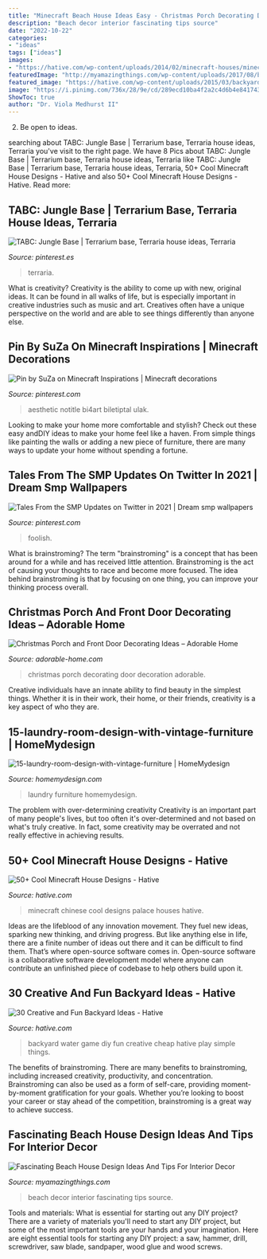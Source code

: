 ```yaml
---
title: "Minecraft Beach House Ideas Easy - Christmas Porch Decorating Door Decoration Adorable"
description: "Beach decor interior fascinating tips source"
date: "2022-10-22"
categories:
- "ideas"
tags: ["ideas"]
images:
- "https://hative.com/wp-content/uploads/2014/02/minecraft-houses/minecraft-chinese-palace-40.jpg"
featuredImage: "http://myamazingthings.com/wp-content/uploads/2017/08/beach-style-design-4.jpg"
featured_image: "https://hative.com/wp-content/uploads/2015/03/backyard-ideas/26-diy-backyard-water-wall-game-for-kids.jpg"
image: "https://i.pinimg.com/736x/28/9e/cd/289ecd10ba4f2a2c4d6b4e841743f06c.jpg"
ShowToc: true
author: "Dr. Viola Medhurst II"
---
```



2. Be open to ideas.

	

		
searching about TABC: Jungle Base | Terrarium base, Terraria house ideas, Terraria you've visit to the right page. We have 8 Pics about TABC: Jungle Base | Terrarium base, Terraria house ideas, Terraria like TABC: Jungle Base | Terrarium base, Terraria house ideas, Terraria, 50+ Cool Minecraft House Designs - Hative and also 50+ Cool Minecraft House Designs - Hative. Read more:
		
    
## TABC: Jungle Base | Terrarium Base, Terraria House Ideas, Terraria

<img loading=lazy src="https://i.pinimg.com/736x/b4/3f/be/b43fbeb89e0acb7cbe1c9a0b70c3e7df.jpg" onerror="this.onerror=null;this.src='https://tse4.mm.bing.net/th?id=OIP.Ri3Vo9V2_xARqIym8rfoPgHaFT&amp;pid=15.1';" alt="TABC: Jungle Base | Terrarium base, Terraria house ideas, Terraria">

_Source: pinterest.es_

>terraria. 

	

What is creativity?
Creativity is the ability to come up with new, original ideas. It can be found in all walks of life, but is especially important in creative industries such as music and art. Creatives often have a unique perspective on the world and are able to see things differently than anyone else.

    
## Pin By SuZa On Minecraft Inspirations | Minecraft Decorations

<img loading=lazy src="https://i.pinimg.com/736x/28/9e/cd/289ecd10ba4f2a2c4d6b4e841743f06c.jpg" onerror="this.onerror=null;this.src='https://tse3.mm.bing.net/th?id=OIP.eDSrK8twfiyic2fReeWCUwHaEK&amp;pid=15.1';" alt="Pin by SuZa on Minecraft Inspirations | Minecraft decorations">

_Source: pinterest.com_

>aesthetic notitle bi4art biletiptal ulak. 

	

Looking to make your home more comfortable and stylish? Check out these easy andDIY ideas to make your home feel like a haven. From simple things like painting the walls or adding a new piece of furniture, there are many ways to update your home without spending a fortune.

    
## Tales From The SMP Updates On Twitter In 2021 | Dream Smp Wallpapers

<img loading=lazy src="https://i.pinimg.com/736x/78/d0/d4/78d0d4ab9782d61d68010c6e803095cb.jpg" onerror="this.onerror=null;this.src='https://tse3.mm.bing.net/th?id=OIP.sfeOYk8WjfjL-n26I3yCVgHaEJ&amp;pid=15.1';" alt="Tales From the SMP Updates on Twitter in 2021 | Dream smp wallpapers">

_Source: pinterest.com_

>foolish. 

	

What is brainstroming?
The term "brainstroming" is a concept that has been around for a while and has received little attention. Brainstroming is the act of causing your thoughts to race and become more focused. The idea behind brainstroming is that by focusing on one thing, you can improve your thinking process overall.

    
## Christmas Porch And Front Door Decorating Ideas – Adorable Home

<img loading=lazy src="https://adorable-home.com/wp-content/gallery/christmas-porch-and-front-door-decorating-ideas/christmas-porch-and-front-door-decorating-ideas-8.jpg" onerror="this.onerror=null;this.src='https://tse3.mm.bing.net/th?id=OIP.SSTgFH-ZopjBo6YuLpa80gHaLL&amp;pid=15.1';" alt="Christmas Porch and Front Door Decorating Ideas – Adorable Home">

_Source: adorable-home.com_

>christmas porch decorating door decoration adorable. 

	

Creative individuals have an innate ability to find beauty in the simplest things. Whether it is in their work, their home, or their friends, creativity is a key aspect of who they are.

    
## 15-laundry-room-design-with-vintage-furniture | HomeMydesign

<img loading=lazy src="https://homemydesign.com/wp-content/uploads/2013/02/15-laundry-room-design-with-vintage-furniture.jpg" onerror="this.onerror=null;this.src='https://tse2.mm.bing.net/th?id=OIP.2GiR4-DKOs-y2HNhh3JhigHaK7&amp;pid=15.1';" alt="15-laundry-room-design-with-vintage-furniture | HomeMydesign">

_Source: homemydesign.com_

>laundry furniture homemydesign. 

	

The problem with over-determining creativity
Creativity is an important part of many people's lives, but too often it's over-determined and not based on what's truly creative. In fact, some creativity may be overrated and not really effective in achieving results.

    
## 50+ Cool Minecraft House Designs - Hative

<img loading=lazy src="https://hative.com/wp-content/uploads/2014/02/minecraft-houses/minecraft-chinese-palace-40.jpg" onerror="this.onerror=null;this.src='https://tse2.mm.bing.net/th?id=OIP.00lEBsci8Xn1eym7AMVBXwHaFH&amp;pid=15.1';" alt="50+ Cool Minecraft House Designs - Hative">

_Source: hative.com_

>minecraft chinese cool designs palace houses hative. 

	

Ideas are the lifeblood of any innovation movement. They fuel new ideas, sparking new thinking, and driving progress. But like anything else in life, there are a finite number of ideas out there and it can be difficult to find them. That’s where open-source software comes in. Open-source software is a collaborative software development model where anyone can contribute an unfinished piece of codebase to help others build upon it.

    
## 30 Creative And Fun Backyard Ideas - Hative

<img loading=lazy src="https://hative.com/wp-content/uploads/2015/03/backyard-ideas/26-diy-backyard-water-wall-game-for-kids.jpg" onerror="this.onerror=null;this.src='https://tse3.mm.bing.net/th?id=OIP.O-HSHItQ-fR0UsavSs96NAHaKh&amp;pid=15.1';" alt="30 Creative and Fun Backyard Ideas - Hative">

_Source: hative.com_

>backyard water game diy fun creative cheap hative play simple things. 

	

The benefits of brainstroming.
There are many benefits to brainstroming, including increased creativity, productivity, and concentration. Brainstroming can also be used as a form of self-care, providing moment-by-moment gratification for your goals. Whether you’re looking to boost your career or stay ahead of the competition, brainstroming is a great way to achieve success.

    
## Fascinating Beach House Design Ideas And Tips For Interior Decor

<img loading=lazy src="http://myamazingthings.com/wp-content/uploads/2017/08/beach-style-design-4.jpg" onerror="this.onerror=null;this.src='https://tse2.mm.bing.net/th?id=OIP.MwQsuWTa0sY_sq3dbfkLbwHaLH&amp;pid=15.1';" alt="Fascinating Beach House Design Ideas And Tips For Interior Decor">

_Source: myamazingthings.com_

>beach decor interior fascinating tips source. 

	

Tools and materials: What is essential for starting out any DIY project?
There are a variety of materials you'll need to start any DIY project, but some of the most important tools are your hands and your imagination. Here are eight essential tools for starting any DIY project: a saw, hammer, drill, screwdriver, saw blade, sandpaper, wood glue and wood screws.

